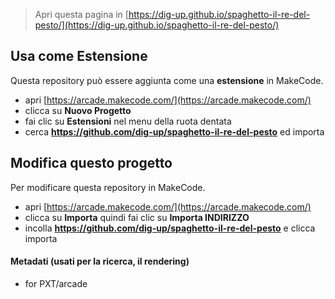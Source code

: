  


> Apri questa pagina in [https://dig-up.github.io/spaghetto-il-re-del-pesto/](https://dig-up.github.io/spaghetto-il-re-del-pesto/)

## Usa come Estensione

Questa repository può essere aggiunta come una **estensione** in MakeCode.

* apri [https://arcade.makecode.com/](https://arcade.makecode.com/)
* clicca su **Nuovo Progetto**
* fai clic su **Estensioni** nel menu della ruota dentata
* cerca **https://github.com/dig-up/spaghetto-il-re-del-pesto** ed importa

## Modifica questo progetto

Per modificare questa repository in MakeCode.

* apri [https://arcade.makecode.com/](https://arcade.makecode.com/)
* clicca su **Importa** quindi fai clic su **Importa INDIRIZZO**
* incolla **https://github.com/dig-up/spaghetto-il-re-del-pesto** e clicca importa

#### Metadati (usati per la ricerca, il rendering)

* for PXT/arcade
<script src="https://makecode.com/gh-pages-embed.js"></script><script>makeCodeRender("{{ site.makecode.home_url }}", "{{ site.github.owner_name }}/{{ site.github.repository_name }}");</script>
